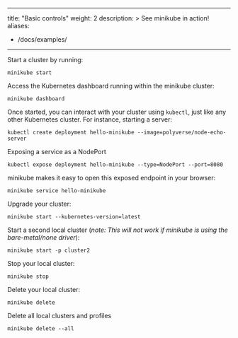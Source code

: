 
---
title: "Basic controls"
weight: 2
description: >
  See minikube in action!
aliases:

- /docs/examples/

---

Start a cluster by running:

```shell
minikube start
```

Access the Kubernetes dashboard running within the minikube cluster:

```shell
minikube dashboard
```

Once started, you can interact with your cluster using `kubectl`, just like any other Kubernetes cluster. For instance, starting a server:

```shell
kubectl create deployment hello-minikube --image=polyverse/node-echo-server
```

Exposing a service as a NodePort

```shell
kubectl expose deployment hello-minikube --type=NodePort --port=8080
```

minikube makes it easy to open this exposed endpoint in your browser:

```shell
minikube service hello-minikube
```

Upgrade your cluster:

```shell
minikube start --kubernetes-version=latest
```

Start a second local cluster (_note: This will not work if minikube is using the bare-metal/none driver_):

```shell
minikube start -p cluster2
```

Stop your local cluster:

```shell
minikube stop
```

Delete your local cluster:

```shell
minikube delete
```

Delete all local clusters and profiles

```shell
minikube delete --all
```
